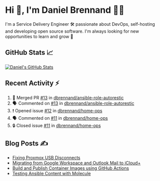 # Hi 👋, I'm Daniel Brennand 👨‍💻

I'm a Service Delivery Engineer 🛠 passionate about DevOps, self-hosting and developing open source software. I'm always looking for new opportunities to learn and grow 🌱

## GitHub Stats 📈

[![Daniel's GitHub Stats](https://github-readme-stats.vercel.app/api?username=dbrennand&show_icons=true&count_private=true&hide_border=true&theme=dark)](https://github.com/anuraghazra/github-readme-stats)

## Recent Activity ⚡

<!--START_SECTION:activity-->
1. 🎉 Merged PR [#13](https://github.com/dbrennand/ansible-role-autorestic/pull/13) in [dbrennand/ansible-role-autorestic](https://github.com/dbrennand/ansible-role-autorestic)
2. 🗣 Commented on [#13](https://github.com/dbrennand/ansible-role-autorestic/pull/13#issuecomment-2118820916) in [dbrennand/ansible-role-autorestic](https://github.com/dbrennand/ansible-role-autorestic)
3. ❗ Opened issue [#12](https://github.com/dbrennand/home-ops/issues/12) in [dbrennand/home-ops](https://github.com/dbrennand/home-ops)
4. 🗣 Commented on [#11](https://github.com/dbrennand/home-ops/issues/11#issuecomment-2094835874) in [dbrennand/home-ops](https://github.com/dbrennand/home-ops)
5. 🔒 Closed issue [#11](https://github.com/dbrennand/home-ops/issues/11) in [dbrennand/home-ops](https://github.com/dbrennand/home-ops)
<!--END_SECTION:activity-->

## Blog Posts ✍

<!-- BLOG-POST-LIST:START -->
- [Fixing Proxmox USB Disconnects](https://danielbrennand.com/blog/proxmox-fix-usb-disconnect/)
- [Migrating from Google Workspace and Outlook Mail to iCloud+](https://danielbrennand.com/blog/google-outlook-to-icloud+/)
- [Build and Publish Container Images using GitHub Actions](https://danielbrennand.com/blog/build-and-publish-container-image-gha/)
- [Testing Ansible Content with Molecule](https://danielbrennand.com/blog/testing-ansible-content/)
<!-- BLOG-POST-LIST:END -->
